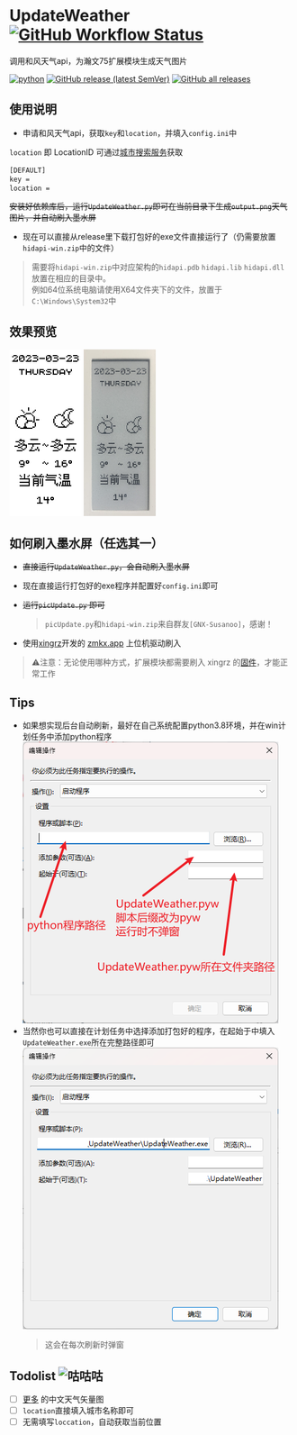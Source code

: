 # UpdateWeather      [![GitHub Workflow Status](https://img.shields.io/github/actions/workflow/status/hellsakura/UpdateWeather/main.yml?color=%2346c018&logo=github&style=flat-square)](https://github.com/HellSakura/UpdateWeather/actions)
调用和风天气api，为瀚文75扩展模块生成天气图片

[![python](https://img.shields.io/badge/-Python-3776AB?style=flat-square&logo=python&logoColor=ffffff)](https://www.python.org/)
[![GitHub release (latest SemVer)](https://img.shields.io/github/v/release/hellsakura/UpdateWeather?style=flat-square&logo=github)](https://github.com/HellSakura/UpdateWeather/releases/latest)
[![GitHub all releases](https://img.shields.io/github/downloads/hellsakura/UpdateWeather/total?color=brightgreen&style=flat-square&logo=github)](https://github.com/HellSakura/UpdateWeather/releases/latest)

## 使用说明
* 申请和风天气api，获取`key`和`location`，并填入`config.ini`中

`location` 即 LocationID 可通过[城市搜索服务](https://dev.qweather.com/docs/api/geoapi/city-lookup/)获取
```
[DEFAULT]
key = 
location = 
```
~~安装好依赖库后，运行`UpdateWeather.py`即可在当前目录下生成`output.png`天气图片，并自动刷入墨水屏~~

* 现在可以直接从release里下载打包好的exe文件直接运行了（仍需要放置`hidapi-win.zip`中的文件）

>需要将`hidapi-win.zip`中对应架构的`hidapi.pdb` `hidapi.lib` `hidapi.dll` 放置在相应的目录中。   
例如64位系统电脑请使用X64文件夹下的文件，放置于`C:\Windows\System32`中



## 效果预览
![图片预览](docs/output.png#pic_center)
<img src="./docs/Actual%20picture.png#pic_center" width = "128" height = "296"  />


## 如何刷入墨水屏（任选其一）
* ~~直接运行`UpdateWeather.py`，会自动刷入墨水屏~~

* 现在直接运行打包好的exe程序并配置好`config.ini`即可
* ~~运行`picUpdate.py` 即可~~    
     >`picUpdate.py`和`hidapi-win.zip`来自群友`[GNX-Susanoo]`，感谢！

* 使用[xingrz](https://github.com/xingrz/zmk-config_helloword_hw-75)开发的  [zmkx.app](https://zmkx.app/)   上位机驱动刷入

>⚠注意：无论使用哪种方式，扩展模块都需要刷入 xingrz 的[固件](https://github.com/xingrz/zmk-config_helloword_hw-75/tree/master/config/boards/arm/hw75_dynamic)，才能正常工作
## Tips        
* 如果想实现后台自动刷新，最好在自己系统配置python3.8环境，并在win计划任务中添加python程序
![Alt text](docs/task1.png)         
* 当然你也可以直接在计划任务中选择添加打包好的程序，在起始于中填入`UpdateWeather.exe`所在完整路径即可
![Alt text](docs/task2.png)
     >这会在每次刷新时弹窗
## Todolist    ![咕咕咕](https://img.shields.io/badge/-%E5%92%95%E5%92%95%E5%92%95-blue?style=flat-square)
- [ ] [更多](https://dev.qweather.com/docs/resource/icons/) 的中文天气矢量图 
- [ ] `location`直接填入城市名称即可
- [ ] 无需填写`loccation`，自动获取当前位置
